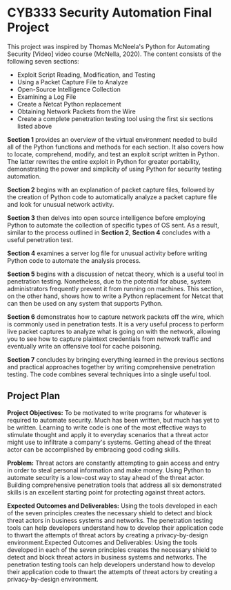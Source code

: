 # CYB333 Security Automation Final Project
<p>This project was inspired by Thomas McNeela's Python for Automating Security [Video] video course (McNella, 2020). The content consists of the following seven sections:</p>
<ul>
<li>Exploit Script Reading, Modification, and Testing</li>
<li>Using a Packet Capture File to Analyze</li>
<li>Open-Source Intelligence Collection</li>
<li>Examining a Log File</li>
<li>Create a Netcat Python replacement</li>
<li>Obtaining Network Packets from the Wire</li>
<li>Create a complete penetration testing tool using the first six sections listed above</li></ul>
<p><strong>Section 1</strong> provides an overview of the virtual environment needed to build all of the Python functions and methods for each section. It also covers how to locate, comprehend, modify, and test an exploit script written in Python. The latter rewrites the entire exploit in Python for greater portability, demonstrating the power and simplicity of using Python for security testing automation.</p>
<p><strong>Section 2</strong> begins with an explanation of packet capture files, followed by the creation of Python code to automatically analyze a packet capture file and look for unusual network activity.</p>
<p><strong>Section 3</strong> then delves into open source intelligence before employing Python to automate the collection of specific types of OS sent. As a result, similar to the process outlined in <strong>Section 2</strong>, <strong>Section 4</strong> concludes with a useful penetration test.</p>
<p><strong>Section 4</strong> examines a server log file for unusual activity before writing Python code to automate the analysis process.</p>
<p><strong>Section 5</strong> begins with a discussion of netcat theory, which is a useful tool in penetration testing. Nonetheless, due to the potential for abuse, system administrators frequently prevent it from running on machines. This section, on the other hand, shows how to write a Python replacement for Netcat that can then be used on any system that supports Python.</p>
<p><strong>Section 6</strong> demonstrates how to capture network packets off the wire, which is commonly used in penetration tests. It is a very useful process to perform live packet captures to analyze what is going on with the network, allowing you to see how to capture plaintext credentials from network traffic and eventually write an offensive tool for cache poisoning.</p>
<p><strong>Section 7</strong> concludes by bringing everything learned in the previous sections and practical approaches together by writing comprehensive penetration testing. The code combines several techniques into a single useful tool.</p>
<h2>Project Plan</h2>
<p><strong>Project Objectives:</strong> To be motivated to write programs for whatever is required to automate security. Much has been written, but much has yet to be written. Learning to write code is one of the most effective ways to stimulate thought and apply it to everyday scenarios that a threat actor might use to infiltrate a company's systems. Getting ahead of the threat actor can be accomplished by embracing good coding skills.</p>
<p><strong>Problem:</strong> Threat actors are constantly attempting to gain access and entry in order to steal personal information and make money. Using Python to automate security is a low-cost way to stay ahead of the threat actor. Building comprehensive penetration tools that address all six demonstrated skills is an excellent starting point for protecting against threat actors.</p>
<p><strong>Expected Outcomes and Deliverables:</strong> Using the tools developed in each of the seven principles creates the necessary shield to detect and block threat actors in business systems and networks. The penetration testing tools can help developers understand how to develop their application code to thwart the attempts of threat actors by creating a privacy-by-design environment.Expected Outcomes and Deliverables: Using the tools developed in each of the seven principles creates the necessary shield to detect and block threat actors in business systems and networks. The penetration testing tools can help developers understand how to develop their application code to thwart the attempts of threat actors by creating a privacy-by-design environment.</p>
